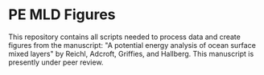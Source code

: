 # PE MLD Figures

This repository contains all scripts needed to process data and create figures from the manuscript: "A potential energy analysis of ocean surface mixed layers" by Reichl, Adcroft, Griffies, and Hallberg.  This manuscript is presently under peer review.
